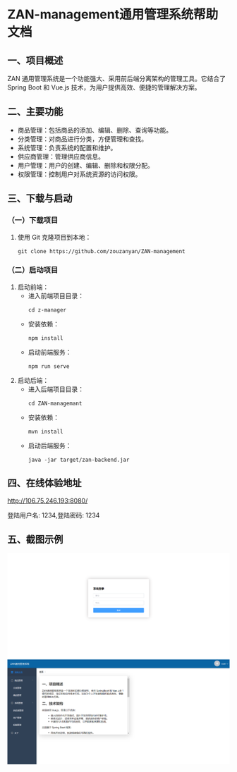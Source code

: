 # ZAN-management通用管理系统帮助文档
## 一、项目概述
ZAN 通用管理系统是一个功能强大、采用前后端分离架构的管理工具。它结合了 Spring Boot 和 Vue.js 技术，为用户提供高效、便捷的管理解决方案。

## 二、主要功能
- 商品管理：包括商品的添加、编辑、删除、查询等功能。
- 分类管理：对商品进行分类，方便管理和查找。
- 系统管理：负责系统的配置和维护。
- 供应商管理：管理供应商信息。
- 用户管理：用户的创建、编辑、删除和权限分配。
- 权限管理：控制用户对系统资源的访问权限。

## 三、下载与启动
### （一）下载项目
1. 使用 Git 克隆项目到本地：
   ```
   git clone https://github.com/zouzanyan/ZAN-management
   ```

### （二）启动项目
1. 启动前端：
    - 进入前端项目目录：
      ```
      cd z-manager
      ```
    - 安装依赖：
      ```
      npm install
      ```
    - 启动前端服务：
      ```
      npm run serve
      ```
2. 启动后端：
    - 进入后端项目目录：
      ```
      cd ZAN-managemant
      ```
    - 安装依赖：
      ```
      mvn install
      ```
    - 启动后端服务：
      ```
      java -jar target/zan-backend.jar
      ```

## 四、在线体验地址

http://106.75.246.193:8080/

登陆用户名: 1234,登陆密码: 1234

## 五、截图示例
![登录页](./screenshots/img_1.png)
![主页界面](./screenshots/img_2.png)


